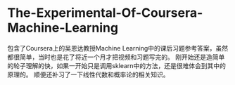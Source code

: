 # The-Experimental-Of-Coursera-Machine-Learning
包含了Coursera上的吴恩达教授Machine Learning中的课后习题参考答案，虽然都很简单，当时也是花了将近一个月才把视频和习题写完的。
刚开始还是造简单的轮子理解的快，如果一开始只是调用sklearn中的方法，还是很难体会到其中的原理的。
顺便还补习了一下线性代数和概率论的相关知识。
